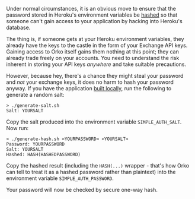 Under normal circumstances, it is an obvious move to ensure that the password stored in Heroku's environment variables be [hashed](https://security.blogoverflow.com/2013/09/about-secure-password-hashing/) so that someone can't gain access to your application by hacking into Heroku's database.

The thing is, if someone gets at your Heroku environment variables, they already have the keys to the castle in the form of your Exchange API keys. Gaining access to Orko itself gains them nothing at this point; they can already trade freely on your accounts. You need to understand the risk inherent in storing your API keys _anywhere_ and take suitable precautions.

However, because hey, there's a chance they might steal your password and _not_ your exchange keys, it does no harm to hash your password anyway.  If you have the application [built locally](Local-installation), run the following to generate a random salt:
```
> ./generate-salt.sh
Salt: YOURSALT
```
Copy the salt produced into the environment variable `SIMPLE_AUTH_SALT`. Now run:
```
> ./generate-hash.sh <YOURPASSWORD> <YOURSALT>
Password: YOURPASSWORD
Salt: YOURSALT
Hashed: HASH(HASHEDPASSWORD)
```
Copy the hashed result (including the `HASH(...)` wrapper - that's how Orko can tell to treat it as a hashed password rather than plaintext) into the environment variable `SIMPLE_AUTH_PASSWORD`.

Your password will now be checked by secure one-way hash.